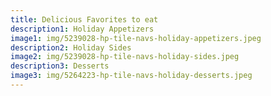 ```yaml
---
title: Delicious Favorites to eat
description1: Holiday Appetizers
image1: img/5239028-hp-tile-navs-holiday-appetizers.jpeg
description2: Holiday Sides
image2: img/5239028-hp-tile-navs-holiday-sides.jpeg
description3: Desserts
image3: img/5264223-hp-tile-navs-holiday-desserts.jpeg
---
```

